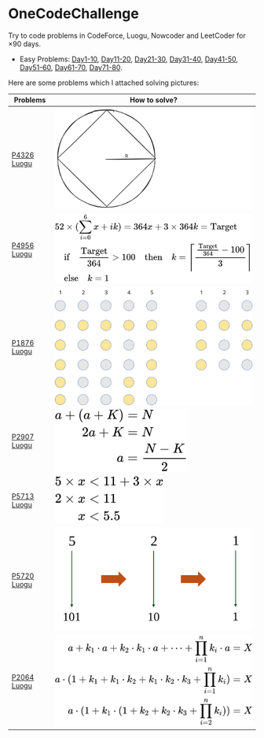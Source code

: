 # OneCodeChallenge

Try to code problems in CodeForce, Luogu, Nowcoder and LeetCoder for $\times 90$ days.

- Easy Problems: [Day1-10](./Day1-10/), [Day11-20](./Day11-20/), [Day21-30](./Day21-30/), [Day31-40](./Day31-40/), [Day41-50](./Day41-50/), [Day51-60](./Day51-60/), [Day61-70](./Day61-70/), [Day71-80](./Day71-80/).

Here are some problems which I attached solving pictures:

|Problems|How to solve?|
|---|---|
|[P4326 Luogu](https://www.luogu.com.cn/problem/P4326)|![P4326 Solve](./Day1-10/Day1/P4326inLuogu.svg)|
|[P4956 Luogu](https://www.luogu.com.cn/problem/P4956)|![P4956 Solve](./Day21-30/Day22/P4956solve.svg)|
|[P1876 Luogu](https://www.luogu.com.cn/problem/P1876)|![P1876 Solve](./Day61-70/Day63/Idea.svg)|
|[P2907 Luogu](https://www.luogu.com.cn/problem/P2907)|![P2907 Solve](./Day61-70/Day66/Solve.svg)|
|[P5713 Luogu](https://www.luogu.com.cn/problem/P5713)|![P5713 Solve](./Day61-70/Day69/Solve.svg)|
|[P5720 Luogu](https://www.luogu.com.cn/problem/P5720)|![P5720 Solve](./Day71-80/Day71/Solve.svg)|
|[P2064 Luogu](https://www.luogu.com.cn/problem/P52064)|![P2064 Solve](./Day88/P2064%20Solve.svg)|
